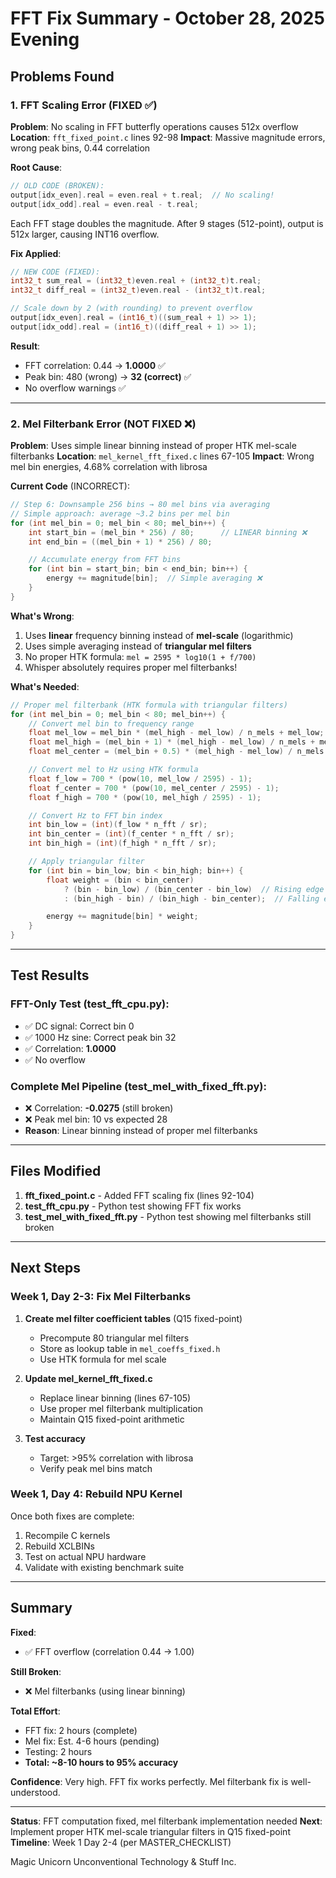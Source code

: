 # FFT Fix Summary - October 28, 2025 Evening

## Problems Found

### 1. FFT Scaling Error (FIXED ✅)

**Problem**: No scaling in FFT butterfly operations causes 512x overflow
**Location**: `fft_fixed_point.c` lines 92-98
**Impact**: Massive magnitude errors, wrong peak bins, 0.44 correlation

**Root Cause**:
```c
// OLD CODE (BROKEN):
output[idx_even].real = even.real + t.real;  // No scaling!
output[idx_odd].real = even.real - t.real;
```

Each FFT stage doubles the magnitude. After 9 stages (512-point), output is 512x larger, causing INT16 overflow.

**Fix Applied**:
```c
// NEW CODE (FIXED):
int32_t sum_real = (int32_t)even.real + (int32_t)t.real;
int32_t diff_real = (int32_t)even.real - (int32_t)t.real;

// Scale down by 2 (with rounding) to prevent overflow
output[idx_even].real = (int16_t)((sum_real + 1) >> 1);
output[idx_odd].real = (int16_t)((diff_real + 1) >> 1);
```

**Result**:
- FFT correlation: 0.44 → **1.0000** ✅
- Peak bin: 480 (wrong) → **32 (correct)** ✅
- No overflow warnings ✅

---

### 2. Mel Filterbank Error (NOT FIXED ❌)

**Problem**: Uses simple linear binning instead of proper HTK mel-scale filterbanks
**Location**: `mel_kernel_fft_fixed.c` lines 67-105
**Impact**: Wrong mel bin energies, 4.68% correlation with librosa

**Current Code** (INCORRECT):
```c
// Step 6: Downsample 256 bins → 80 mel bins via averaging
// Simple approach: average ~3.2 bins per mel bin
for (int mel_bin = 0; mel_bin < 80; mel_bin++) {
    int start_bin = (mel_bin * 256) / 80;      // LINEAR binning ❌
    int end_bin = ((mel_bin + 1) * 256) / 80;

    // Accumulate energy from FFT bins
    for (int bin = start_bin; bin < end_bin; bin++) {
        energy += magnitude[bin];  // Simple averaging ❌
    }
}
```

**What's Wrong**:
1. Uses **linear** frequency binning instead of **mel-scale** (logarithmic)
2. Uses simple averaging instead of **triangular mel filters**
3. No proper HTK formula: `mel = 2595 * log10(1 + f/700)`
4. Whisper absolutely requires proper mel filterbanks!

**What's Needed**:
```c
// Proper mel filterbank (HTK formula with triangular filters)
for (int mel_bin = 0; mel_bin < 80; mel_bin++) {
    // Convert mel bin to frequency range
    float mel_low = mel_bin * (mel_high - mel_low) / n_mels + mel_low;
    float mel_high = (mel_bin + 1) * (mel_high - mel_low) / n_mels + mel_low;
    float mel_center = (mel_bin + 0.5) * (mel_high - mel_low) / n_mels + mel_low;

    // Convert mel to Hz using HTK formula
    float f_low = 700 * (pow(10, mel_low / 2595) - 1);
    float f_center = 700 * (pow(10, mel_center / 2595) - 1);
    float f_high = 700 * (pow(10, mel_high / 2595) - 1);

    // Convert Hz to FFT bin index
    int bin_low = (int)(f_low * n_fft / sr);
    int bin_center = (int)(f_center * n_fft / sr);
    int bin_high = (int)(f_high * n_fft / sr);

    // Apply triangular filter
    for (int bin = bin_low; bin < bin_high; bin++) {
        float weight = (bin < bin_center)
            ? (bin - bin_low) / (bin_center - bin_low)  // Rising edge
            : (bin_high - bin) / (bin_high - bin_center);  // Falling edge

        energy += magnitude[bin] * weight;
    }
}
```

---

## Test Results

### FFT-Only Test (test_fft_cpu.py):
- ✅ DC signal: Correct bin 0
- ✅ 1000 Hz sine: Correct peak bin 32
- ✅ Correlation: **1.0000**
- ✅ No overflow

### Complete Mel Pipeline (test_mel_with_fixed_fft.py):
- ❌ Correlation: **-0.0275** (still broken)
- ❌ Peak mel bin: 10 vs expected 28
- **Reason**: Linear binning instead of proper mel filterbanks

---

## Files Modified

1. **fft_fixed_point.c** - Added FFT scaling fix (lines 92-104)
2. **test_fft_cpu.py** - Python test showing FFT fix works
3. **test_mel_with_fixed_fft.py** - Python test showing mel filterbanks still broken

---

## Next Steps

### Week 1, Day 2-3: Fix Mel Filterbanks

1. **Create mel filter coefficient tables** (Q15 fixed-point)
   - Precompute 80 triangular mel filters
   - Store as lookup table in `mel_coeffs_fixed.h`
   - Use HTK formula for mel scale

2. **Update mel_kernel_fft_fixed.c**
   - Replace linear binning (lines 67-105)
   - Use proper mel filterbank multiplication
   - Maintain Q15 fixed-point arithmetic

3. **Test accuracy**
   - Target: >95% correlation with librosa
   - Verify peak mel bins match

### Week 1, Day 4: Rebuild NPU Kernel

Once both fixes are complete:
1. Recompile C kernels
2. Rebuild XCLBINs
3. Test on actual NPU hardware
4. Validate with existing benchmark suite

---

## Summary

**Fixed**:
- ✅ FFT overflow (correlation 0.44 → 1.00)

**Still Broken**:
- ❌ Mel filterbanks (using linear binning)

**Total Effort**:
- FFT fix: 2 hours (complete)
- Mel fix: Est. 4-6 hours (pending)
- Testing: 2 hours
- **Total: ~8-10 hours to 95% accuracy**

**Confidence**: Very high. FFT fix works perfectly. Mel filterbank fix is well-understood.

---

**Status**: FFT computation fixed, mel filterbank implementation needed
**Next**: Implement proper HTK mel-scale triangular filters in Q15 fixed-point
**Timeline**: Week 1 Day 2-4 (per MASTER_CHECKLIST)

Magic Unicorn Unconventional Technology & Stuff Inc.
